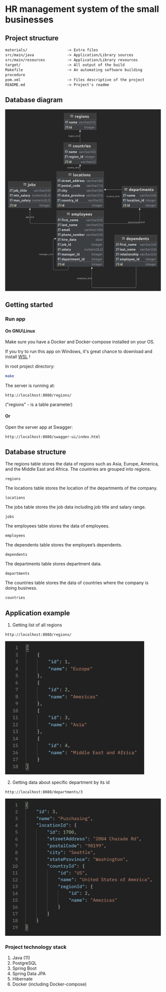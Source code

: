 # HR management system of the small businesses

## Project structure

```
materials/                  -> Extra files
src/main/java               -> Application/Library sources
src/main/resources          -> Application/Library resources
target/                     -> All output of the build
Makefile                    -> An automating software building procedure
pom.xml                     -> Files descriptive of the project
README.md                   -> Project's readme
```

## Database diagram

<img src="./materials/hr_db_diagram.png">

## Getting started

### Run app

#### On GNU\Linux
Make sure you have a Docker and Docker-compose installed on your OS.

If you try to run this app on Windows, it's great chance to download and install <a href="https://en.wikipedia.org/wiki/Windows_Subsystem_for_Linux">WSL</a> !

In root project directory:
```bash
make
```
The server is running at:
```
http://localhost:8080/regions/
```
("regions" - is a table parameter)
#### Or

Open the server app at Swagger:
```
http://localhost:8080/swagger-ui/index.html
```

## Database structure
The regions table stores the data of regions such as Asia, Europe, America, and the Middle East and Africa. The countries are grouped into regions.
```
regions
```
The locations table stores the location of the departments of the company.
```
locations
```
The jobs table stores the job data including job title and salary range.
```
jobs
```
The employees table stores the data of employees.
```
employees
```
The dependents table stores the employee’s dependents.
```
dependents
```
The departments table stores department data.
```
departments
```
The countries table stores the data of countries where the company is doing business.
```
countries
```

## Application example

1. Getting list of all regions
```
http://localhost:8080/regions/
```
<img src="materials/regions_output_example.png">

2. Getting data about specific department by its id
```
http://localhost:8080/departments/3
```
<img src="materials/departments_3_output_example.png">

### Project technology stack
1. Java (11)
2. PostgreSQL
3. Spring Boot
4. Spring Data JPA
5. Hibernate
6. Docker (including Docker-compose)

